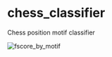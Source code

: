 # chess_classifier
 Chess position motif classifier
 
 ![fscore_by_motif](https://user-images.githubusercontent.com/13757456/118312350-0ec08180-b4a6-11eb-93c9-e9714fa76f72.png)

